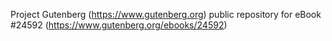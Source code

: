 Project Gutenberg (https://www.gutenberg.org) public repository for eBook #24592 (https://www.gutenberg.org/ebooks/24592)
